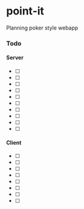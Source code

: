 # point-it
Planning poker style webapp

### Todo
#### Server
- [ ] 
- [ ] 
- [ ] 
- [ ] 
- [ ] 
- [ ] 
- [ ] 
- [ ] 
- [ ] 
- [ ] 

#### Client
- [ ] 
- [ ] 
- [ ] 
- [ ] 
- [ ] 
- [ ] 
- [ ] 
- [ ] 
